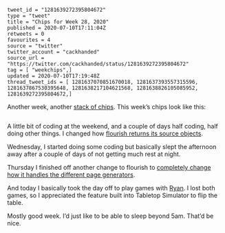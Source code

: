 ```
tweet_id = "1281639272395804672"
type = "tweet"
title = "Chips for Week 28, 2020"
published = 2020-07-10T17:11:04Z
retweets = 0
favourites = 4
source = "twitter"
twitter_account = "cackhanded"
source_url = "https://twitter.com/cackhanded/status/1281639272395804672"
tag = [ "weekchips",]
updated = 2020-07-10T17:19:48Z
thread_tweet_ids = [ 1281637070851670018, 1281637393557315596, 1281637867530395648, 1281638217104621568, 1281638826105085952, 1281639272395804672,]
```

Another week, another [stack of chips](/2020/06/19/my-week-in-poker-chips).
This week’s chips look like this:

<p class='image'><img src='http://mnf.m17s.net/2020/07/10/EclKZ8LXsAUiumS.jpg' alt=''></p>

A little bit of coding at the weekend, and a couple of days half coding, half doing other things. I changed how [flourish returns its source objects](https://github.com/norm/flourish/pull/23).

Wednesday, I started doing some coding but basically slept the afternoon away after a couple of days of not getting much rest at night.

Thursday I finished off another change to flourish to [completely change how it handles the different page generators](https://github.com/norm/flourish/pull/24).

And today I basically took the day off to play games with [Ryan](https://twitter.com/rnalexander). I lost both games, so I appreciated the feature built into Tabletop Simulator to flip the table.

Mostly good week. I’d just like to be able to sleep beyond 5am. That’d be nice.


